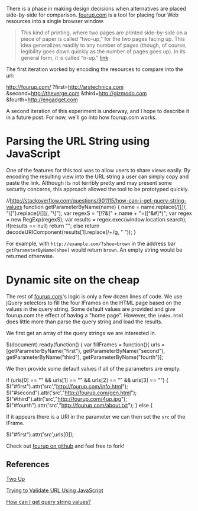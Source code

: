 There is a phase in making design decisions when alternatives are placed side-by-side for comparison. [fourup.com](http://fourup.com) is a tool for placing four Web resources into a single browser window.

>This kind of printing, where two pages are printed side-by-side on a piece of paper is called “two-up,” for the two pages facing up. This idea generalizes readily to any number of pages (though, of course, legibility goes down quickly as the number of pages goes up). In its general form, it is called “n-up.”
 >[link](http://www.tailrecursive.org/postscript/nup.html)

The first iteration worked by encoding the resources to compare into the url:

  http://fourup.com/
    ?first=http://arstechnica.com
    &second=http://theverge.com
    &third=http://gizmodo.com
    &fourth=http://engadget.com

  
A second iteration of this experiment is underway, and I hope to describe it in a future post. For now, we'll go into how fourup.com works.

# Parsing the URL String using JavaScript

One of the features for this tool was to allow users to share views easily. By encoding the resulting view into the URL string a user can simply copy and paste the link. Although its not terribly pretty and may present some security concerns, this approach allowed the tool to be prototyped quickly.


  //http://stackoverflow.com/questions/901115/how-can-i-get-query-string-values
  function getParameterByName(name)
  {
    name = name.replace(/[\[]/, "\\\[").replace(/[\]]/, "\\\]");
    var regexS = "[\\?&]" + name + "=([^&#]*)";
    var regex = new RegExp(regexS);
    var results = regex.exec(window.location.search);
    if(results == null)
      return "";
    else
      return decodeURIComponent(results[1].replace(/\+/g, " "));
  }


For example, with `http://example.com/?shoe=brown` in the address bar `getParameterByName(shoe)` would return `brown`. An empty string would be returned otherwise.

# Dynamic site on the cheap

The rest of [fourup.com](http://fourup.com)'s logic is only a few dozen lines of code. We use jQuery selectors to fill the four IFrames on the HTML page based on the values in the query string. Some default values are provided and give fourup.com the effect of having a "home page". However, the `index.html` does little more than parse the query string and load the results.

We first get an array of the query strings we are interested in.

  $(document).ready(function() {
  var fillFrames = function(){
  	urls = [getParameterByName("first"), getParameterByName("second"), getParameterByName("third"), getParameterByName("fourth")];

We then provide some default values if all of the parameters are empty.

  if (urls[0] == "" && urls[1] == "" && urls[2] == "" && urls[3] == "") {
  	$("#first").attr('src',"http://fourup.com/info.html");
  	$("#second").attr('src',"http://fourup.com/gen.html");
  	$("#third").attr('src',"http://fourup.com/4up.jpg");
  	$("#fourth").attr('src',"http://fourup.com/about.txt");
  } else {


If it appears there is a URI in the parameter we can then set the `src` of the IFrame.

  $("#first").attr('src',urls[0]);

Check out [fourup on github](http://github.com/fourup.com) and feel free to fork!

## References

[Two Up](http://www.tailrecursive.org/postscript/nup.html)

[Trying to Validate URL Using JavaScript](http://stackoverflow.com/questions/1303872/trying-to-validate-url-using-javascript)

[How can I get query string values?](http://stackoverflow.com/questions/901115/how-can-i-get-query-string-values)
